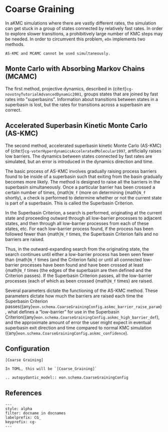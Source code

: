 # Coarse Graining

In aKMC simulations where there are vastly different rates, the simulation can
get stuck in a group of states connected by relatively fast rates. In order to
explore slower transitions, a prohibitively large number of KMC steps may be
needed. In order to circumvent this problem, `eOn` implements two methods.

```{note}
AS-KMC and MCAMC cannot be used simultaneously.
```

## Monte Carlo with Absorbing Markov Chains (MCAMC)

The first method, projective dynamics, described in
{cite:t}`cg-novotnyTutorialAdvancedDynamic2001`, groups states that are joined
by fast rates into "superbasins". Information about transitions between states
in a superbasin is lost, but the rates for transitions across a superbasin are
correct.

## Accelerated Superbasin Kinetic Monte Carlo (AS-KMC)

The second method, accelerated superbasin kinetic Monte Carlo (AS-KMC) of
{cite:t}`cg-voterHyperdynamicsAcceleratedMolecular1997`, artificially raises low
barriers. The dynamics between states connected by fast rates are simulated, but
an error is introduced in the dynamics direction and time.


The basic process of AS-KMC involves gradually raising process barriers found to
be inside of a superbasin such that exiting from the basin gradually becomes
more likely. The method is designed to raise all the barriers in the superbasin
simultaneously. Once a particular barrier has been crossed a certain number of
times, {math}`N_f` (more on determining {math}`N_f` shortly), a check is
performed to determine whether or not the current state is part of a superbasin.
This is called the Superbasin Criterion.

In the Superbasin Criterion, a search is performed, originating at the current
state and proceeding outward through all low-barrier processes to adjacent
states, and then through all low-barrier processes from each of these states,
etc. For each low-barrier process found, if the process has been followed fewer
than {math}`N_f` times, the Superbasin Criterion fails and no barriers are
raised.

Thus, in the outward-expanding search from the originating state, the search
continues until either a low-barrier process has been seen fewer than
{math}`N_f` times (and the Criterion fails) or until all connected low-barrier
processes have been found and have been crossed at least {math}`N_f` times (the
edges of the superbasin are then defined and the Criterion passes). If the
Superbasin Criterion passes, all the low-barrier processes (each of which as
been crossed {math}`N_f` times) are raised.

Several parameters dictate the functioning of the AS-KMC method. These
parameters dictate how much the barriers are raised each time the Superbasin
Criterion
passes({any}`eon.schema.CoarseGrainingConfig.askmc_barrier_raise_param`), what
defines a “low-barrier” for use in the Superbasin
Criterion({any}`eon.schema.CoarseGrainingConfig.askmc_high_barrier_def`), and
the approximate amount of error the user might expect in eventual superbasin
exit direction and time compared to normal KMC simulation
({any}`eon.schema.CoarseGrainingConfig.askmc_confidence`).

## Configuration

```{code-block} ini
[Coarse Graining]
```

```{versionchanged} 2.1_TBA
In TOML, this will be `[Coarse_Graining]`
```

```{eval-rst}
.. autopydantic_model:: eon.schema.CoarseGrainingConfig
```

## References


```{bibliography}
---
style: alpha
filter: docname in docnames
labelprefix: CG_
keyprefix: cg-
---
```
